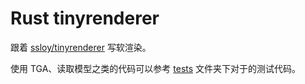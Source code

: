 # Rust tinyrenderer

跟着 [ssloy/tinyrenderer](https://github.com/ssloy/tinyrenderer/wiki) 写软渲染。

使用 TGA、读取模型之类的代码可以参考 [tests](./tests) 文件夹下对于的测试代码。
